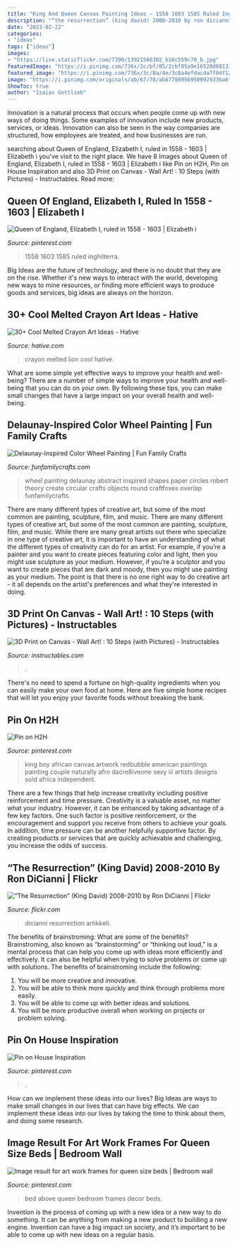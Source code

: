 ```yaml
---
title: "King And Queen Canvas Painting Ideas ~ 1558 1603 1585 Ruled Inghilterra"
description: "“the resurrection” (king david) 2008-2010 by ron dicianni"
date: "2023-02-22"
categories:
- "ideas"
tags: ["ideas"]
images:
- "https://live.staticflickr.com/7390/13921566302_b18c559c70_b.jpg"
featuredImage: "https://i.pinimg.com/736x/2c/bf/85/2cbf85a9e16520d68131b3d68328fedc.jpg"
featured_image: "https://i.pinimg.com/736x/3c/8a/4e/3c8a4efdacda7f04f125a1a7c6616e00.jpg"
image: "https://i.pinimg.com/originals/ab/67/78/ab67780956950092933ba6f3b8f1c687.jpg"
ShowToc: true
author: "Isaias Gottlieb"
---
```



Innovation is a natural process that occurs when people come up with new ways of doing things. Some examples of innovation include new products, services, or ideas. Innovation can also be seen in the way companies are structured, how employees are treated, and how businesses are run.

	

		
searching about Queen of England, Elizabeth I, ruled in 1558 - 1603 | Elizabeth i you've visit to the right place. We have 8 Images about Queen of England, Elizabeth I, ruled in 1558 - 1603 | Elizabeth i like Pin on H2H, Pin on House Inspiration and also 3D Print on Canvas - Wall Art! : 10 Steps (with Pictures) - Instructables. Read more:
		
    
## Queen Of England, Elizabeth I, Ruled In 1558 - 1603 | Elizabeth I

<img loading=lazy src="https://i.pinimg.com/736x/3c/8a/4e/3c8a4efdacda7f04f125a1a7c6616e00.jpg" onerror="this.onerror=null;this.src='https://tse4.mm.bing.net/th?id=OIP.li6IGN3Ij5Rd94f0v28vfgHaJO&amp;pid=15.1';" alt="Queen of England, Elizabeth I, ruled in 1558 - 1603 | Elizabeth i">

_Source: pinterest.com_

>1558 1603 1585 ruled inghilterra. 

	

Big Ideas are the future of technology, and there is no doubt that they are on the rise. Whether it's new ways to interact with the world, developing new ways to mine resources, or finding more efficient ways to produce goods and services, big ideas are always on the horizon. 

    
## 30+ Cool Melted Crayon Art Ideas - Hative

<img loading=lazy src="https://hative.com/wp-content/uploads/2014/04/melted-crayon-art/6-lion.jpg" onerror="this.onerror=null;this.src='https://tse4.mm.bing.net/th?id=OIP.sOliGzGfRDCIXUr85Sg2iwHaJ7&amp;pid=15.1';" alt="30+ Cool Melted Crayon Art Ideas - Hative">

_Source: hative.com_

>crayon melted lion cool hative. 

	

What are some simple yet effective ways to improve your health and well-being?
There are a number of simple ways to improve your health and well-being that you can do on your own. By following these tips, you can make small changes that have a large impact on your overall health and well-being.

    
## Delaunay-Inspired Color Wheel Painting | Fun Family Crafts

<img loading=lazy src="https://funfamilycrafts.com/wp-content/uploads/2014/08/color.wheel_.jpg" onerror="this.onerror=null;this.src='https://tse4.mm.bing.net/th?id=OIP.5t2ynpkX8wUdf3TaagpA5gAAAA&amp;pid=15.1';" alt="Delaunay-Inspired Color Wheel Painting | Fun Family Crafts">

_Source: funfamilycrafts.com_

>wheel painting delaunay abstract inspired shapes paper circles robert theory create circular crafts objects round craftfoxes overlap funfamilycrafts. 

	

There are many different types of creative art, but some of the most common are painting, sculpture, film, and music.
There are many different types of creative art, but some of the most common are painting, sculpture, film, and music. While there are many great artists out there who specialize in one type of creative art, it is important to have an understanding of what the different types of creativity can do for an artist. For example, if you’re a painter and you want to create pieces featuring color and light, then you might use sculpture as your medium. However, if you’re a sculptor and you want to create pieces that are dark and moody, then you might use painting as your medium. The point is that there is no one right way to do creative art - it all depends on the artist's preferences and what they're interested in doing.

    
## 3D Print On Canvas - Wall Art! : 10 Steps (with Pictures) - Instructables

<img loading=lazy src="https://content.instructables.com/ORIG/FEA/M5Q3/K5AHJPL4/FEAM5Q3K5AHJPL4.jpg?width=2100" onerror="this.onerror=null;this.src='https://tse3.mm.bing.net/th?id=OIP.VFXSdhI26JiLN2TJwALFTwHaGL&amp;pid=15.1';" alt="3D Print on Canvas - Wall Art! : 10 Steps (with Pictures) - Instructables">

_Source: instructables.com_

>. 

	

There's no need to spend a fortune on high-quality ingredients when you can easily make your own food at home. Here are five simple home recipes that will let you enjoy your favorite foods without breaking the bank.

    
## Pin On H2H

<img loading=lazy src="https://i.pinimg.com/originals/ab/67/78/ab67780956950092933ba6f3b8f1c687.jpg" onerror="this.onerror=null;this.src='https://tse3.mm.bing.net/th?id=OIP.Jxg1DbAt0OqjIqRPCOgXoAAAAA&amp;pid=15.1';" alt="Pin on H2H">

_Source: pinterest.com_

>king boy african canvas artwork redbubble american paintings painting couple naturally afro dacre8iveone sexy iii artists designs sold africa independent. 

	

There are a few things that help increase creativity including positive reinforcement and time pressure.
Creativity is a valuable asset, no matter what your industry. However, it can be enhanced by taking advantage of a few key factors. One such factor is positive reinforcement, or the encouragement and support you receive from others to achieve your goals. In addition, time pressure can be another helpfully supportive factor. By creating products or services that are quickly achievable and challenging, you increase the odds of success.

    
## “The Resurrection” (King David) 2008-2010 By Ron DiCianni | Flickr

<img loading=lazy src="https://live.staticflickr.com/7390/13921566302_b18c559c70_b.jpg" onerror="this.onerror=null;this.src='https://tse3.mm.bing.net/th?id=OIP.BxX46q80hMD8SavybJbn6wHaJp&amp;pid=15.1';" alt="“The Resurrection” (King David) 2008-2010 by Ron DiCianni | Flickr">

_Source: flickr.com_

>dicianni resurrection artikkeli. 

	

The benefits of brainstroming: What are some of the benefits?
Brainstroming, also known as “brainstorming” or “thinking out loud,” is a mental process that can help you come up with ideas more efficiently and effectively. It can also be helpful when trying to solve problems or come up with solutions. The benefits of brainstroming include the following: 
1. You will be more creative and innovative.
2. You will be able to think more quickly and think through problems more easily.
3. You will be able to come up with better ideas and solutions.
4. You will be more productive overall when working on projects or problem solving.

    
## Pin On House Inspiration

<img loading=lazy src="https://i.pinimg.com/736x/2c/bf/85/2cbf85a9e16520d68131b3d68328fedc.jpg" onerror="this.onerror=null;this.src='https://tse2.mm.bing.net/th?id=OIP.CI28S4GYOJrqEew4_aehvwHaF8&amp;pid=15.1';" alt="Pin on House Inspiration">

_Source: pinterest.com_

>. 

	

How can we implement these ideas into our lives?
Big Ideas are ways to make small changes in our lives that can have big effects. We can implement these ideas into our lives by taking the time to think about them, and doing some research.

    
## Image Result For Art Work Frames For Queen Size Beds | Bedroom Wall

<img loading=lazy src="https://i.pinimg.com/736x/1b/d1/ef/1bd1ef6b93061d4bbf1fc71d7a354f13.jpg" onerror="this.onerror=null;this.src='https://tse1.mm.bing.net/th?id=OIP.Mp6K8ZGIyWrcG6TWVWLAwQHaLM&amp;pid=15.1';" alt="Image result for art work frames for queen size beds | Bedroom wall">

_Source: pinterest.com_

>bed above queen bedroom frames decor beds. 

	

Invention is the process of coming up with a new idea or a new way to do something. It can be anything from making a new product to building a new engine. Invention can have a big impact on society, and it’s important to be able to come up with new ideas on a regular basis.

